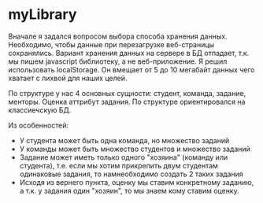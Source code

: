 # myLibrary
Вначале я задался вопросом выбора способа хранения данных. Необходимо, чтобы данные при перезагрузке веб-страницы сохранялись. Вариант хранения данных на сервере в БД отпадает, т.к. мы пишем javascript библиотеку, а не веб-приложение.
Я решил использовать localStorage. Он вмещает от 5 до 10 мегабайт данных чего хватает с лихвой для наших целей.

По структуре у нас 4 основных сущности: студент, команда, задание, менторы. Оценка аттрибут задания. По структуре ориентировался на классиечскую БД.

Из особенностей:

* У студента может быть одна команда, но множество заданий
* У команды может быть множество студентов и множество заданий
* Задание может иметь только одного "хозяина" (команду или студента), т.е. если мы хотим прикрепить двум студентам одинаковые задания, то намнеобходимо создать 2 таких задания
* Исходя из вернего пункта, оценку мы ставим конкретному заданию, а т.к. у задания один "хозяин", то мы знаем кому ставим оценку.
